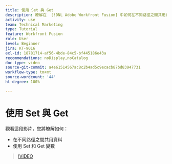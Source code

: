 ```yaml
---
title: 使用 Set 與 Get
description: 瞭解在  [!DNL Adobe Workfront Fusion] 中如何在不同路徑之間共用資料，以及使用 Set 和 Get 變數。
activity: use
team: Technical Marketing
type: Tutorial
feature: Workfront Fusion
role: User
level: Beginner
jira: KT-9016
exl-id: 18781714-af56-4bde-84c5-bf445186e43a
recommendations: noDisplay,noCatalog
doc-type: video
source-git-commit: a4e61514567ac8c2b4ad5c9ecacb87bd83947731
workflow-type: tm+mt
source-wordcount: '44'
ht-degree: 100%

---
```


# 使用 Set 與 Get

觀看這段影片，您將瞭解如何：

* 在不同路徑之間共用資料
* 使用 Set 和 Get 變數

>[!VIDEO](https://video.tv.adobe.com/v/335275/?quality=12&learn=on)
